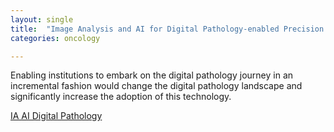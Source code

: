 ```yaml
---
layout: single
title:  "Image Analysis and AI for Digital Pathology-enabled Precision Medicine"
categories: oncology

---
```

Enabling institutions to embark on the digital pathology journey in an incremental fashion would change the digital pathology landscape and significantly increase the adoption of this technology.

 
[IA AI Digital Pathology](https://podcasts.apple.com/us/podcast/digital-transformation-in-pathology/id1570810995?i=1000557450617)